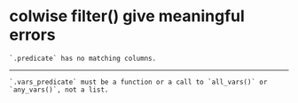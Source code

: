 # colwise filter() give meaningful errors

    `.predicate` has no matching columns.

---

    `.vars_predicate` must be a function or a call to `all_vars()` or `any_vars()`, not a list.

